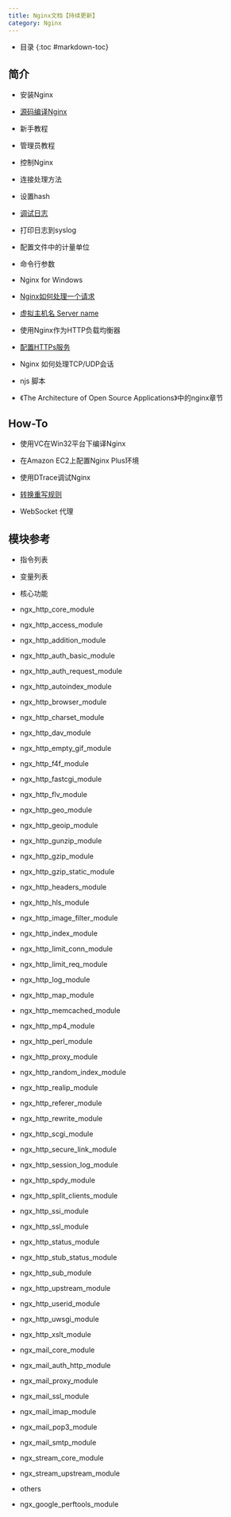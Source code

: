 ```yaml
---
title: Nginx文档【持续更新】
category: Nginx
---
```


* 目录
{:toc #markdown-toc}

## 简介

 - 安装Nginx
 - [源码编译Nginx](/ngx-docs/building-nginx-from-sources)
 - 新手教程
 - 管理员教程
 - 控制Nginx
 - 连接处理方法
 - 设置hash
 - [调试日志](/ngx-docs/debugging-log)
 - 打印日志到syslog
 - 配置文件中的计量单位
 - 命令行参数
 - Nginx for Windows

 - [Nginx如何处理一个请求](/ngx-docs/how-nginx-processes-a-request)
 - [虚拟主机名 Server name](/ngx-docs/server-names)
 - 使用Nginx作为HTTP负载均衡器
 - [配置HTTPs服务](http://nginx.org/cn/docs/http/configuring_https_servers.html)

 - Nginx 如何处理TCP/UDP会话

 - njs 脚本

 - 《The Architecture of Open Source Applications》中的nginx章节

## How-To

 - 使用VC在Win32平台下编译Nginx
 - 在Amazon EC2上配置Nginx Plus环境
 - 使用DTrace调试Nginx

 - [转换重写规则](/ngx-docs/converting-rewrite-rules)
 - WebSocket 代理

## 模块参考

 - 指令列表
 - 变量列表

 - 核心功能

 - ngx_http_core_module
 - ngx_http_access_module
 - ngx_http_addition_module
 - ngx_http_auth_basic_module
 - ngx_http_auth_request_module
 - ngx_http_autoindex_module
 - ngx_http_browser_module
 - ngx_http_charset_module
 - ngx_http_dav_module
 - ngx_http_empty_gif_module
 - ngx_http_f4f_module
 - ngx_http_fastcgi_module
 - ngx_http_flv_module
 - ngx_http_geo_module
 - ngx_http_geoip_module
 - ngx_http_gunzip_module
 - ngx_http_gzip_module
 - ngx_http_gzip_static_module
 - ngx_http_headers_module
 - ngx_http_hls_module
 - ngx_http_image_filter_module
 - ngx_http_index_module
 - ngx_http_limit_conn_module
 - ngx_http_limit_req_module
 - ngx_http_log_module
 - ngx_http_map_module
 - ngx_http_memcached_module
 - ngx_http_mp4_module
 - ngx_http_perl_module
 - ngx_http_proxy_module
 - ngx_http_random_index_module
 - ngx_http_realip_module
 - ngx_http_referer_module
 - ngx_http_rewrite_module
 - ngx_http_scgi_module
 - ngx_http_secure_link_module
 - ngx_http_session_log_module
 - ngx_http_spdy_module
 - ngx_http_split_clients_module
 - ngx_http_ssi_module
 - ngx_http_ssl_module
 - ngx_http_status_module
 - ngx_http_stub_status_module
 - ngx_http_sub_module
 - ngx_http_upstream_module
 - ngx_http_userid_module
 - ngx_http_uwsgi_module
 - ngx_http_xslt_module

 - ngx_mail_core_module
 - ngx_mail_auth_http_module
 - ngx_mail_proxy_module
 - ngx_mail_ssl_module
 - ngx_mail_imap_module
 - ngx_mail_pop3_module
 - ngx_mail_smtp_module

 - ngx_stream_core_module
 - ngx_stream_upstream_module
 - others

 - ngx_google_perftools_module
